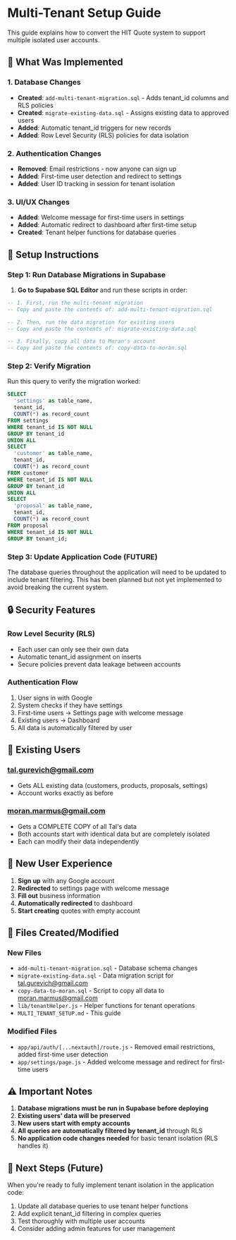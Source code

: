 # Multi-Tenant Setup Guide

This guide explains how to convert the HIT Quote system to support multiple isolated user accounts.

## 🎯 What Was Implemented

### 1. Database Changes
- **Created**: `add-multi-tenant-migration.sql` - Adds tenant_id columns and RLS policies
- **Created**: `migrate-existing-data.sql` - Assigns existing data to approved users
- **Added**: Automatic tenant_id triggers for new records
- **Added**: Row Level Security (RLS) policies for data isolation

### 2. Authentication Changes
- **Removed**: Email restrictions - now anyone can sign up
- **Added**: First-time user detection and redirect to settings
- **Added**: User ID tracking in session for tenant isolation

### 3. UI/UX Changes
- **Added**: Welcome message for first-time users in settings
- **Added**: Automatic redirect to dashboard after first-time setup
- **Created**: Tenant helper functions for database queries

## 🚀 Setup Instructions

### Step 1: Run Database Migrations in Supabase

1. **Go to Supabase SQL Editor** and run these scripts in order:

```sql
-- 1. First, run the multi-tenant migration
-- Copy and paste the contents of: add-multi-tenant-migration.sql
```

```sql
-- 2. Then, run the data migration for existing users  
-- Copy and paste the contents of: migrate-existing-data.sql
```

```sql
-- 3. Finally, copy all data to Moran's account
-- Copy and paste the contents of: copy-data-to-moran.sql
```

### Step 2: Verify Migration

Run this query to verify the migration worked:

```sql
SELECT 
  'settings' as table_name, 
  tenant_id, 
  COUNT(*) as record_count 
FROM settings 
WHERE tenant_id IS NOT NULL 
GROUP BY tenant_id
UNION ALL
SELECT 
  'customer' as table_name, 
  tenant_id, 
  COUNT(*) as record_count 
FROM customer 
WHERE tenant_id IS NOT NULL 
GROUP BY tenant_id
UNION ALL
SELECT 
  'proposal' as table_name, 
  tenant_id, 
  COUNT(*) as record_count 
FROM proposal 
WHERE tenant_id IS NOT NULL 
GROUP BY tenant_id;
```

### Step 3: Update Application Code (FUTURE)

The database queries throughout the application will need to be updated to include tenant filtering. This has been planned but not yet implemented to avoid breaking the current system.

## 🔒 Security Features

### Row Level Security (RLS)
- Each user can only see their own data
- Automatic tenant_id assignment on inserts
- Secure policies prevent data leakage between accounts

### Authentication Flow
1. User signs in with Google
2. System checks if they have settings
3. First-time users → Settings page with welcome message
4. Existing users → Dashboard
5. All data is automatically filtered by user

## 👥 Existing Users

### tal.gurevich@gmail.com
- Gets ALL existing data (customers, products, proposals, settings)
- Account works exactly as before

### moran.marmus@gmail.com  
- Gets a COMPLETE COPY of all Tal's data
- Both accounts start with identical data but are completely isolated
- Each can modify their data independently

## 🌟 New User Experience

1. **Sign up** with any Google account
2. **Redirected** to settings page with welcome message
3. **Fill out** business information
4. **Automatically redirected** to dashboard
5. **Start creating** quotes with empty account

## 📁 Files Created/Modified

### New Files
- `add-multi-tenant-migration.sql` - Database schema changes
- `migrate-existing-data.sql` - Data migration script for tal.gurevich@gmail.com
- `copy-data-to-moran.sql` - Script to copy all data to moran.marmus@gmail.com
- `lib/tenantHelper.js` - Helper functions for tenant operations
- `MULTI_TENANT_SETUP.md` - This guide

### Modified Files
- `app/api/auth/[...nextauth]/route.js` - Removed email restrictions, added first-time user detection
- `app/settings/page.js` - Added welcome message and redirect for first-time users

## ⚠️ Important Notes

1. **Database migrations must be run in Supabase before deploying**
2. **Existing users' data will be preserved** 
3. **New users start with empty accounts**
4. **All queries are automatically filtered by tenant_id** through RLS
5. **No application code changes needed** for basic tenant isolation (RLS handles it)

## 🔄 Next Steps (Future)

When you're ready to fully implement tenant isolation in the application code:
1. Update all database queries to use tenant helper functions
2. Add explicit tenant_id filtering in complex queries
3. Test thoroughly with multiple user accounts
4. Consider adding admin features for user management